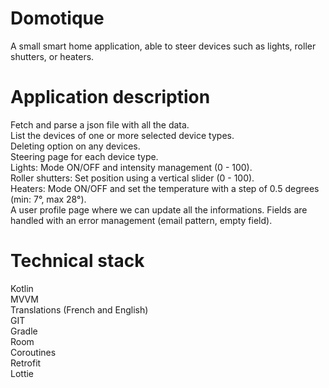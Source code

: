 # Domotique
A small smart home application, able to steer devices such as lights, roller shutters, or heaters.


# Application description

Fetch and parse a json file with all the data.  
List the devices of one or more selected device types.   
Deleting option on any devices.  
Steering page for each device type.  
Lights: Mode ON/OFF and intensity management (0 - 100).  
Roller shutters: Set position using a vertical slider (0 - 100).  
Heaters: Mode ON/OFF and set the temperature with a step of 0.5 degrees (min: 7°, max 28°).  
A user profile page where we can update all the informations. Fields are handled with an error management (email pattern, empty field).  

# Technical stack  
  
Kotlin  
MVVM  
Translations (French and English)  
GIT  
Gradle  
Room  
Coroutines  
Retrofit  
Lottie  
